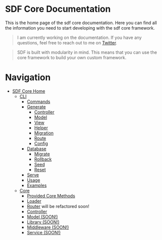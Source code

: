 # SDF Core Documentation

This is the home page of the sdf core documentation. Here you can find all the information you need to
start developing with the sdf core framework.

> I am currently working on the documentation. If you have any questions, feel free to reach out to me
> on [Twitter](https://x.com/devsimsek).

> SDF is built with modularity in mind. This means that you can use the core framework to build your
> own custom framework.

# Navigation

- [SDF Core Home](sdf/home.md)
  - [CLI](sdf/cli.md)
    - [Commands](sdf/cli.md#commands)
    - [Generate](sdf/cli.md#generate)
      - [Controller](sdf/cli.md#controller)
      - [Model](sdf/cli.md#model)
      - [View](sdf/cli.md#view)
      - [Helper](sdf/cli.md#helper)
      - [Migration](sdf/cli.md#migration)
      - [Route](sdf/cli.md#route)
      - [Config](sdf/cli.md#config)
    - [Database](sdf/cli.md#database)
      - [Migrate](sdf/cli.md#migrate)
      - [Rollback](sdf/cli.md#rollback)
      - [Seed](sdf/cli.md#seed)
      - [Reset](sdf/cli.md#reset)
    - [Serve](sdf/cli.md#serve)
    - [Usage](sdf/cli.md#usage)
    - [Examples](sdf/cli.md#examples)
  - [Core](sdf/core.md)
    - [Provided Core Methods](sdf/core.md#provided-core-methods)
    - [Loader](sdf/core.md#loader)
    - [Router](sdf/core.md#router) will be refactored soon!
    - [Controller](sdf/core.md#controller)
    - [Model (SOON!)](sdf/core.md#model)
    - [Library (SOON!)](sdf/core.md#library)
    - [Middleware (SOON!)]()
    - [Service (SOON!)]()
